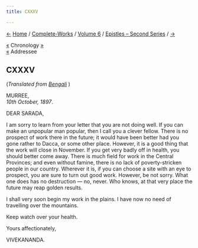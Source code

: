```yaml
---
title: CXXXV

---
```

<div>

[←](134_mother.htm) [Home](../../../index.htm) /
[Complete-Works](../../complete_works.htm) / [Volume
6](../volume_6_contents.htm) / [Epistles – Second
Series](epistles_second_series_contents.htm) / [→](136_akhandananda.htm)

  

[«](134_mother.htm) Chronology [»](136_akhandananda.htm)  
[«](097_sarada.htm) Addressee

## CXXXV

(*Translated from [Bengali](b8377e6135.pdf)* )

MURREE,  
*10th October, 1897*.

DEAR SARADA,

I am sorry to learn from your letter that you are not doing well. If you
can make an unpopular man popular, then I call you a clever fellow.
There is no prospect of work there in the future; it would have been
better had you gone rather to Dacca, or some other place. However, it is
a good thing that the work will close in November. If you get very badly
off in health, you should better come away. There is much field for work
in the Central Provinces; and even without famine, there is no lack of
poverty-stricken people in our country. Wherever it is, if you can
choose a site with an eye to prospect, you are sure to turn out good
work. However, be not sorry. What one does has no destruction — no,
never. Who knows, at that very place the future may reap golden results.

I shall very soon begin my work in the plains. I have now no need of
travelling over the mountains.

Keep watch over your health. 

Yours affectionately,

VIVEKANANDA.

</div>
